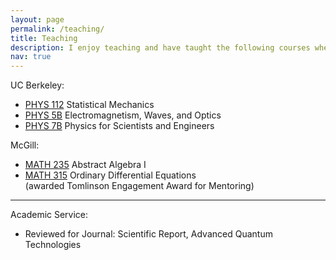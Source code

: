 ```yaml
---
layout: page
permalink: /teaching/
title: Teaching
description: I enjoy teaching and have taught the following courses where I led dicussion sessions.
nav: true
---
```


<!-- For now, this page is assumed to be a static description of your courses. You can convert it to a collection similar to `_projects/` so that you can have a dedicated page for each course.

Organize your courses by years, topics, or universities, however you like! -->

UC Berkeley: <br>
- <a href="https://sps.berkeley.edu/wiki/index.php?title=Physics_112">PHYS 112</a> Statistical Mechanics<br>
- <a href="https://sps.berkeley.edu/wiki/index.php?title=Physics_5B">PHYS 5B</a> Electromagnetism, Waves, and Optics <br>
- <a href="https://sps.berkeley.edu/wiki/index.php?title=Physics_7B">PHYS 7B</a> Physics for Scientists and Engineers <br>

McGill: <br>
- <a href="https://www.mcgill.ca/study/2021-2022/courses/math-235">MATH 235</a> Abstract Algebra I <br>
- <a href="https://www.mcgill.ca/study/2021-2022/courses/math-315">MATH 315</a> Ordinary Differential Equations<br>
(awarded Tomlinson Engagement Award for Mentoring)<br>

---

Academic Service: <br>
- Reviewed for Journal: Scientific Report, Advanced Quantum Technologies
